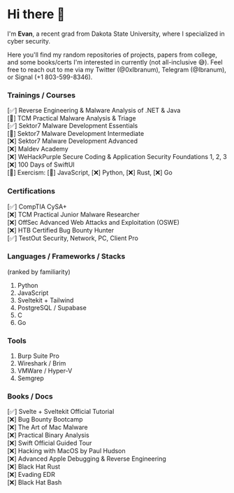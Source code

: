 # Hi there 👋

<!--
**Ibranum/Ibranum** is a ✨ _special_ ✨ repository because its `README.md` (this file) appears on your GitHub profile.

Here are some ideas to get you started:

- 🔭 I’m currently working on ...
- 🌱 I’m currently learning ...
- 👯 I’m looking to collaborate on ...
- 🤔 I’m looking for help with ...
- 💬 Ask me about ...
- 📫 How to reach me: ...
- 😄 Pronouns: ...
- ⚡ Fun fact: ...
-->

I'm <b>Evan</b>, a recent grad from Dakota State University, where I specialized in cyber security.

Here you'll find my random repositories of projects, papers from college, and some books/certs I'm interested in currently (not all-inclusive 😅). Feel free to reach out to me via my Twitter (@0xIbranum), Telegram (@Ibranum), or Signal (+1 803-599-8346).

### Trainings / Courses
[✅] Reverse Engineering & Malware Analysis of .NET & Java
<br>
[🔄] TCM Practical Malware Analysis & Triage
<br>
[✅] Sektor7 Malware Development Essentials
<br>
[🔄] Sektor7 Malware Development Intermediate
<br>
[❌] Sektor7 Malware Development Advanced
<br>
[❌] Maldev Academy
<br>
[❌] WeHackPurple Secure Coding & Application Security Foundations 1, 2, 3
<br>
[❌] 100 Days of SwiftUI
<br>
[🔄] Exercism: [🔄] JavaScript, [❌] Python, [❌] Rust, [❌] Go

### Certifications
[✅] CompTIA CySA+
<br>
[❌] TCM Practical Junior Malware Researcher
<br>
[❌] OffSec Advanced Web Attacks and Exploitation (OSWE)
<br>
[❌] HTB Certified Bug Bounty Hunter
<br>
[✅] TestOut Security, Network, PC, Client Pro

### Languages / Frameworks / Stacks
(ranked by familiarity)
1. Python
2. JavaScript
3. Sveltekit + Tailwind
4. PostgreSQL / Supabase
5. C
6. Go

### Tools
1. Burp Suite Pro
2. Wireshark / Brim
3. VMWare / Hyper-V
4. Semgrep

### Books / Docs
[✅] Svelte + Sveltekit Official Tutorial
<br>
[❌] Bug Bounty Bootcamp
<br>
[❌] The Art of Mac Malware
<br>
[❌] Practical Binary Analysis
<br>
[❌] Swift Official Guided Tour
<br>
[❌] Hacking with MacOS by Paul Hudson
<br>
[❌] Advanced Apple Debugging & Reverse Engineering
<br>
[❌] Black Hat Rust
<br>
[❌] Evading EDR
<br>
[❌] Black Hat Bash

